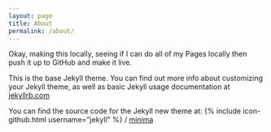```yaml
---
layout: page
title: About
permalink: /about/
---
```


Okay, making this locally, seeing if I can do all of my Pages locally then push it up to GitHub and make it live.

This is the base Jekyll theme. You can find out more info about customizing your Jekyll theme, as well as basic Jekyll usage documentation at [jekyllrb.com](http://jekyllrb.com/)

You can find the source code for the Jekyll new theme at:
{% include icon-github.html username="jekyll" %} /
[minima](https://github.com/jekyll/minima)
